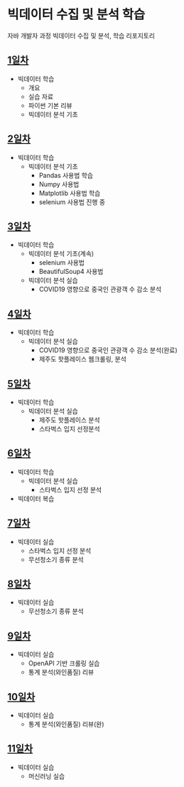 # 빅데이터 수집 및 분석 학습
자바 개발자 과정 빅데이터 수집 및 분석, 학습 리포지토리

## [1일차](https://github.com/Hsegunn/bigdata-analysis-2024/blob/main/Day01.md)
- 빅데이터 학습
    - 개요
    - 실습 자료
    - 파이썬 기본 리뷰
    - 빅데이터 분석 기초

## [2일차](https://github.com/Hsegunn/bigdata-analysis-2024/blob/main/Day02.md)
- 빅데이터 학습
    - 빅데이터 분석 기초
        - Pandas 사용법 학습
        - Numpy 사용법
        - Matplotlib 사용법 학습
        - selenium 사용법 진행 중

## [3일차](https://github.com/Hsegunn/bigdata-analysis-2024/blob/main/Day03.md)
- 빅데이터 학습
    - 빅데이터 분석 기초(계속)
        - selenium 사용법
        - BeautifulSoup4 사용법
    - 빅데이터 분석 실습
        - COVID19 영향으로 중국인 관광객 수 감소 분석

## [4일차](https://github.com/Hsegunn/bigdata-analysis-2024/blob/main/Day04.md)
- 빅데이터 학습
    - 빅데이터 분석 실습
        - COVID19 영향으로 중국인 관광객 수 감소 분석(완료)
        - 제주도 핫플레이스 웹크롤링, 분석

## [5일차](https://github.com/Hsegunn/bigdata-analysis-2024/blob/main/Day05.md)
- 빅데이터 학습
    - 빅데이터 분석 실습
        - 제주도 핫플레이스 분석
        - 스타벅스 입지 선정분석

## [6일차](https://github.com/Hsegunn/bigdata-analysis-2024/blob/main/Day06.md)
- 빅데이터 학습
    - 빅데이터 분석 실습
        - 스타벅스 입지 선정 분석
- 빅데이터 복습

## [7일차](https://github.com/Hsegunn/bigdata-analysis-2024/blob/main/Day07.md)
- 빅데이터 실습
    - 스타벅스 입지 선정 분석
    - 무선청소기 종류 분석

## [8일차](https://github.com/Hsegunn/bigdata-analysis-2024/blob/main/Day07.md)
- 빅데이터 실습
    - 무선청소기 종류 분석 

## [9일차](https://github.com/Hsegunn/bigdata-analysis-2024/blob/main/Day09.md)
- 빅데이터 실습
    - OpenAPI 기반 크롤링 실습
    - 통계 분석(와인품질) 리뷰

## [10일차](https://github.com/Hsegunn/bigdata-analysis-2024/blob/main/Day10.md)
- 빅데이터 실습
    - 통계 분석(와인품질) 리뷰(완)

## [11일차](https://github.com/Hsegunn/bigdata-analysis-2024/blob/main/Day10.md)
- 빅데이터 실습
    - 머신러닝 실습